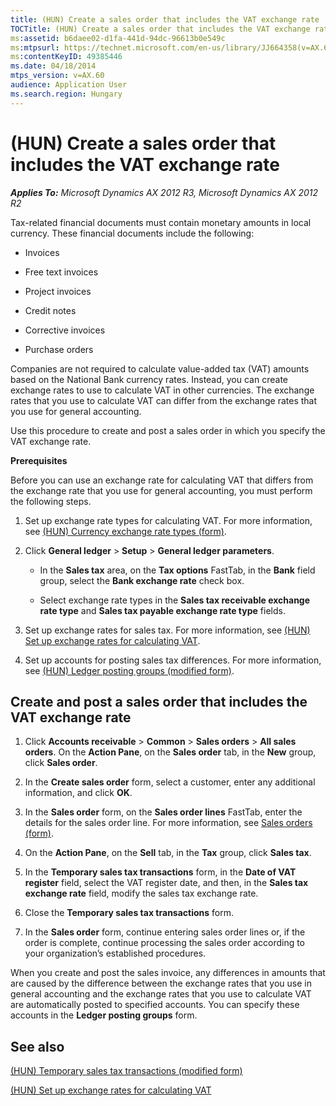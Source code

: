 ```yaml
---
title: (HUN) Create a sales order that includes the VAT exchange rate
TOCTitle: (HUN) Create a sales order that includes the VAT exchange rate
ms:assetid: b6daee02-d1fa-441d-94dc-96613b0e549c
ms:mtpsurl: https://technet.microsoft.com/en-us/library/JJ664358(v=AX.60)
ms:contentKeyID: 49385446
ms.date: 04/18/2014
mtps_version: v=AX.60
audience: Application User
ms.search.region: Hungary
---
```


# (HUN) Create a sales order that includes the VAT exchange rate 


_**Applies To:** Microsoft Dynamics AX 2012 R3, Microsoft Dynamics AX 2012 R2_

Tax-related financial documents must contain monetary amounts in local currency. These financial documents include the following:

  - Invoices

  - Free text invoices

  - Project invoices

  - Credit notes

  - Corrective invoices

  - Purchase orders

Companies are not required to calculate value-added tax (VAT) amounts based on the National Bank currency rates. Instead, you can create exchange rates to use to calculate VAT in other currencies. The exchange rates that you use to calculate VAT can differ from the exchange rates that you use for general accounting.

Use this procedure to create and post a sales order in which you specify the VAT exchange rate.

**Prerequisites**

Before you can use an exchange rate for calculating VAT that differs from the exchange rate that you use for general accounting, you must perform the following steps.

1.  Set up exchange rate types for calculating VAT. For more information, see [(HUN) Currency exchange rate types (form)](https://technet.microsoft.com/en-us/library/jj664400\(v=ax.60\)).

2.  Click **General ledger** \> **Setup** \> **General ledger parameters**.
    
      - In the **Sales tax** area, on the **Tax options** FastTab, in the **Bank** field group, select the **Bank exchange rate** check box.
    
      - Select exchange rate types in the **Sales tax receivable exchange rate type** and **Sales tax payable exchange rate type** fields.

3.  Set up exchange rates for sales tax. For more information, see [(HUN) Set up exchange rates for calculating VAT](hun-set-up-exchange-rates-for-calculating-vat.md).

4.  Set up accounts for posting sales tax differences. For more information, see [(HUN) Ledger posting groups (modified form)](https://technet.microsoft.com/en-us/library/jj664253\(v=ax.60\)).

## Create and post a sales order that includes the VAT exchange rate

1.  Click **Accounts receivable** \> **Common** \> **Sales orders** \> **All sales orders**. On the **Action Pane**, on the **Sales order** tab, in the **New** group, click **Sales order**.

2.  In the **Create sales order** form, select a customer, enter any additional information, and click **OK**.

3.  In the **Sales order** form, on the **Sales order lines** FastTab, enter the details for the sales order line. For more information, see [Sales orders (form)](https://technet.microsoft.com/en-us/library/aa585863\(v=ax.60\)).

4.  On the **Action Pane**, on the **Sell** tab, in the **Tax** group, click **Sales tax**.

5.  In the **Temporary sales tax transactions** form, in the **Date of VAT register** field, select the VAT register date, and then, in the **Sales tax exchange rate** field, modify the sales tax exchange rate.

6.  Close the **Temporary sales tax transactions** form.

7.  In the **Sales order** form, continue entering sales order lines or, if the order is complete, continue processing the sales order according to your organization’s established procedures.

When you create and post the sales invoice, any differences in amounts that are caused by the difference between the exchange rates that you use in general accounting and the exchange rates that you use to calculate VAT are automatically posted to specified accounts. You can specify these accounts in the **Ledger posting groups** form.

## See also

[(HUN) Temporary sales tax transactions (modified form)](https://technet.microsoft.com/en-us/library/jj664221\(v=ax.60\))

[(HUN) Set up exchange rates for calculating VAT](hun-set-up-exchange-rates-for-calculating-vat.md)

  


